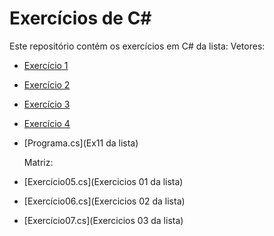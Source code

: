 # Exercícios de C#

Este repositório contém os exercícios em C# da lista:
Vetores:
- [Exercício 1](Ex01.cs)
- [Exercício 2](Ex02.cs)
- [Exercício 3](Ex03.cs)
- [Exercício 4](Ex04.cs)
- [Programa.cs](Ex11 da lista)

  Matriz:
- [Exercício05.cs](Exercicios 01 da lista)
- [Exercício06.cs](Exercicios 02 da lista)
- [Exercício07.cs](Exercicios 03 da lista)
